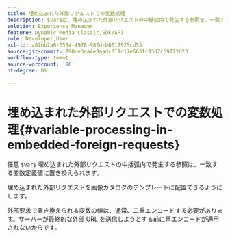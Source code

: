 ```yaml
---
title: 埋め込まれた外部リクエストでの変数処理
description: $var$は、埋め込まれた外部リクエストの中括弧内で発生する参照を、一致する変数定義値に置き換えます。
solution: Experience Manager
feature: Dynamic Media Classic,SDK/API
role: Developer,User
exl-id: a87bb2a0-0554-4978-982d-b6617925cd53
source-git-commit: 790ce3aa4e9aadc019d17e663fc93d7c69772b23
workflow-type: tm+mt
source-wordcount: '96'
ht-degree: 0%

---
```


# 埋め込まれた外部リクエストでの変数処理{#variable-processing-in-embedded-foreign-requests}

任意 `$var$` 埋め込まれた外部リクエストの中括弧内で発生する参照は、一致する変数定義値に置き換えられます。

埋め込まれた外部リクエストを画像カタログのテンプレートに配置できるようにします。

外部要求で置き換えられる変数の値は、通常、二重エンコードする必要があります。サーバーが最終的な外部 URL を送信しようとする前に再エンコードが適用されないからです。
